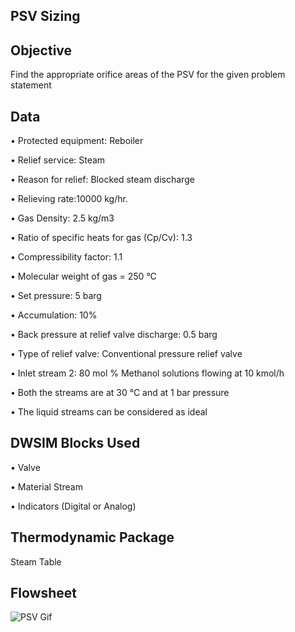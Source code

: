 ## PSV Sizing

## Objective

Find the appropriate orifice areas of the PSV for the given problem statement

## Data

•	Protected equipment: Reboiler

•	 Relief service: Steam

•	Reason for relief: Blocked steam discharge

•	Relieving rate:10000 kg/hr.

•	Gas Density: 2.5 kg/m3

•	Ratio of specific heats for gas (Cp/Cv): 1.3

•	Compressibility factor: 1.1

•	Molecular weight of gas = 250 °C

•	Set pressure: 5 barg

•	Accumulation: 10%

•	Back pressure at relief valve discharge: 0.5 barg

•	Type of relief valve: Conventional pressure relief valve

•	Inlet stream 2: 80 mol % Methanol solutions flowing at 10 kmol/h 

•	Both the streams are at 30 °C and at 1 bar pressure 

•	The liquid streams can be considered as ideal  

## DWSIM Blocks Used

•	Valve

•	Material Stream

•	Indicators (Digital or Analog) 


## Thermodynamic Package

Steam Table

## Flowsheet

![PSV Gif](https://user-images.githubusercontent.com/87890409/190904064-174236da-b39d-429a-aab2-76783e1f1381.gif)




